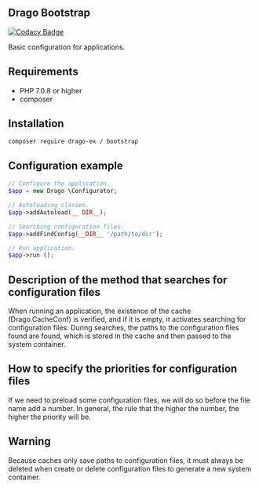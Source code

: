 ## Drago Bootstrap

[![Codacy Badge](https://api.codacy.com/project/badge/Grade/bca7c54deec24262898d74e62dcfbb1e)](https://www.codacy.com/app/accgit/bootstrap?utm_source=github.com&utm_medium=referral&utm_content=drago-ex/bootstrap&utm_campaign=badger)

Basic configuration for applications.

## Requirements

- PHP 7.0.8 or higher
- composer

## Installation

```
composer require drago-ex / bootstrap
```

## Configuration example

```php
// Configure the application.
$app = new Drago \Configurator;

// Autoloading classes.
$app->addAutoload(__ DIR__);

// Searching configuration files.
$app->addFindConfig(__DIR__ '/path/to/dir');

// Run application.
$app->run ();
```

## Description of the method that searches for configuration files

When running an application, the existence of the cache (Drago.CacheConf) is verified, and if it is empty, it activates
searching for configuration files. During searches, the paths to the configuration files found are found,
which is stored in the cache and then passed to the system container.

## How to specify the priorities for configuration files

If we need to preload some configuration files, we will do so before the file name
add a number. In general, the rule that the higher the number, the higher the priority will be.

## Warning

Because caches only save paths to configuration files, it must always be deleted when
create or delete configuration files to generate a new system container.
